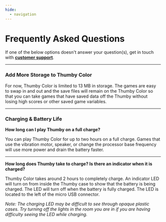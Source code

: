 ```yaml
---
hide:
  - navigation
---
```



# Frequently Asked Questions

If one of the below options doesn't answer your question(s), get in touch with <a href="https://tinycircuits.com/pages/contact-us" target="_blank" alt="Send a message to tinycircuits support on this page">**customer support**</a>.

---

### Add More Storage to Thumby Color

For now, Thumby Color is limited to 13 MB in storage. The games are easy to swap in and out and the save files will remain on the Thumby Color so that you can take games that have saved data off the Thumby without losing high scores or other saved game variables. 

---

### Charging & Battery Life

**How long can I play Thumby on a full charge?**

You can play Thumby Color for up to two hours on a full charge. Games that use the vibration motor, speaker, or change the processor base frequency will use more power and drain the battery faster. 

---

**How long does Thumby take to charge? Is there an indicator when it is charged?**

Thumby Color takes around 2 hours to completely charge. An indicator LED will turn on from inside the Thumby case to show that the battery is being charged. The LED will turn off when the battery is fully charged. The LED is located to the left of the micro USB connector.

*Note: The charging LED may be difficult to see through opaque plastic cases. Try turning off the lights in the room you are in if you are having difficulty seeing the LED while charging.*